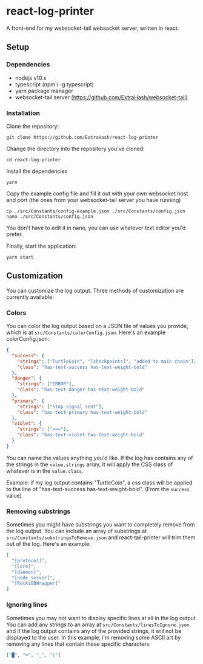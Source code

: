 # react-log-printer

A front-end for my websocket-tail websocket server, written in react.

## Setup

### Dependencies

- nodejs v10.x
- typescript (npm i -g typescript)
- yarn package manager
- websocket-tail server (<https://github.com/ExtraHash/websocket-tail)>

### Installation

Clone the repository:

```shell
git clone https://github.com/ExtraHash/react-log-printer
```

Change the directory into the repository you've cloned:

```shell
cd react-log-printer
```

Install the dependencies

```shell
yarn
```

Copy the example config file and fill it out with your own websocket host and port (the ones from your websocket-tail server you have running)

```shell
cp ./src/Constants/config-example.json ./src/Constants/config.json
nano ./src/Constants/config.json
```

You don't have to edit it in nano, you can use whatever text editor you'd prefer.

Finally, start the application:

```shell
yarn start
```

## Customization

You can customize the log output. Three methods of customization are currently available:

### Colors

You can color the log output based on a JSON file of values you provide, which is at `src/Constants/colorConfig.json`. Here's an example colorConfig.json:

```json
{
  "success": {
    "strings": ["TurtleCoin", "[checkpoints]", "added to main chain"],
    "class": "has-text-success has-text-weight-bold"
  },
  "danger": {
    "strings": ["ERROR"],
    "class": "has-text-danger has-text-weight-bold"
  },
  "primary": {
    "strings": ["Stop signal sent"],
    "class": "has-text-primary has-text-weight-bold"
  },
  "violet": {
    "strings": ["==="],
    "class": "has-text-violet has-text-weight-bold"
  }
}
```

You can name the values anything you'd like. If the log has contains any of the strings in the `value.strings` array, it will apply the CSS class of whatever is in the `value.class`.

Example: if my log output contains "TurtleCoin", a css class will be applied to the line of "has-text-success has-text-weight-bold". (From the `success` value)

### Removing substrings

Sometimes you might have substrings you want to completely remove from the log output. You can include an array of substrings at `src/Constants/substringsToRemove.json` and react-tail-printer will trim them out of the log. Here's an example:

```json
[
  "[protocol]",
  "[Core]",
  "[daemon]",
  "[node_server]",
  "[RocksDBWrapper]"
]
```

### Ignoring lines

Sometimes you may not want to display specific lines at all in the log output. You can add any strings to an array at `src/Constants/linesToIgnore.json` and if the log output contains any of the provided strings, it will not be displayed to the user. In this example, i'm removing some ASCII art by removing any lines that contain these specific characters:

```json
["█", "═", "_", "|"]
```
